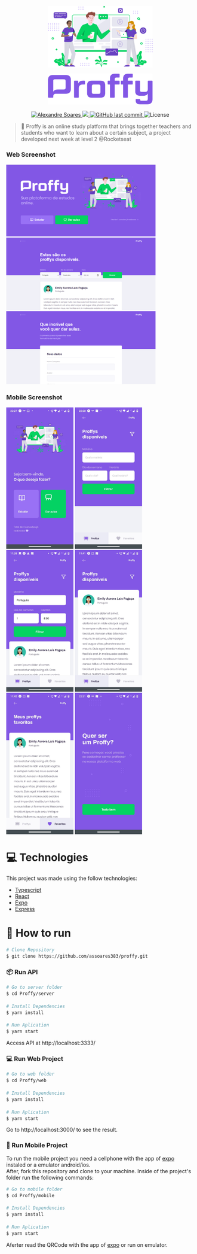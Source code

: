 <p align="center">
   <img src="./.github/landing.png" alt="Proffy" width="280"/>
</p>

<p align="center">
   <img src="./.github/logo.png" alt="Proffy" width="280"/>
</p>

<p align="center">	
  <a href="https://www.linkedin.com/in/alexandre-souza-b18a1936/" target="_blank">
    <img alt="Alexandre Soares" src="https://img.shields.io/badge/-AlexandreSoares-8257e5?style=flat&logo=Linkedin&logoColor=ffffff" />
  </a>
  <a aria-label="Completed" href="https://nextlevelweek.com/episodios/omnistack/edicao/2" target="_blank">
    <img src="https://img.shields.io/badge/Proffy-NLW 2.0-8257E5?logo=data:image/png;base64,iVBORw0KGgoAAAANSUhEUgAAABAAAAAQCAMAAAAoLQ9TAAAALVBMVEVHcExxWsF0XMJzXMJxWcFsUsD///9jRrzY0u6Xh9Gsn9n39fyMecy0qd2bjNJWBT0WAAAABHRSTlMA2Do606wF2QAAAGlJREFUGJVdj1cWwCAIBLEsRU3uf9xobDH8+GZwUYi8i6ucJwrxKE+7D0G9Q4vlYqtmCSjndr4CgCgzlyFgfKfKCVO0LrPKjmiqMxGXkJwNnXskqWG+1oSM+BSwD8f29YLNjvx/OQrn+g99oQSoNmt3PgAAAABJRU5ErkJggg=="></img>
  </a>
  <a href="https://github.com/assoares383/proffy/commits/master" target="_blank">
    <img alt="GitHub last commit" src="https://img.shields.io/github/last-commit/assoares383/proffy?color=774DD6">
  </a> 
  <img alt="License" src="https://img.shields.io/badge/license-MIT-8257E5">
</p>

> :rocket: Proffy is an online study platform that brings together teachers and students who want to learn about a certain subject, a project developed next week at level 2 @Rocketseat

### Web Screenshot

<div>
   <img src="./.github/web-landing.png" width="400px">
   <img src="./.github/web-filter.png" width="400px">
   <img src="./.github/web-register.png" width="400px">
</div>

### Mobile Screenshot

<div>
   <img src="./.github/mobile-landing.jpeg" width="180">
   <img src="./.github/mobile-filter.jpeg" width="180">
   <img src="./.github/mobile-filtered.jpeg" width="180">
   <img src="./.github/mobile-filtered-2.jpeg" width="180">
   <img src="./.github/mobile-favorites.jpeg" width="180">
   <img src="./.github/mobile-proffy.jpeg" width="180">
</div>

# :computer: Technologies

This project was made using the follow technologies:

- [Typescript](https://www.typescriptlang.org/)
- [React](https://reactjs.org/)
- [Expo](https://expo.io/)
- [Express](https://expressjs.com/)

# :construction_worker: How to run

```bash
# Clone Repository
$ git clone https://github.com/assoares383/proffy.git
```

### 📦 Run API

```bash
# Go to server folder
$ cd Proffy/server

# Install Dependencies
$ yarn install

# Run Aplication
$ yarn start
```

Access API at http://localhost:3333/

### 💻 Run Web Project

```bash
# Go to web folder
$ cd Proffy/web

# Install Dependencies
$ yarn install

# Run Aplication
$ yarn start
```

Go to http://localhost:3000/ to see the result.

### 📱 Run Mobile Project

To run the mobile project you need a cellphone with the app of [expo](https://play.google.com/store/apps/details?id=host.exp.exponent) instaled or a emulator android/ios.
<br />
After, fork this repository and clone to your machine. Inside of the project's folder run the following commands:

```bash
# Go to mobile folder
$ cd Proffy/mobile

# Install Dependencies
$ yarn install

# Run Aplication
$ yarn start
```

Aferter read the QRCode with the app of [expo](https://play.google.com/store/apps/details?id=host.exp.exponent) or run on emulator.
